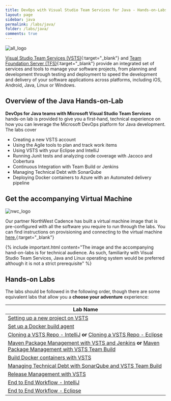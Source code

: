 ```yaml
---
title: DevOps with Visual Studio Team Services for Java - Hands-on-Labs 
layout: page
sidebar: java
permalink: /labs/java/
folder: /labs/java/
comments: true
---
```

![all_logo](images/all_logo.png)

[Visual Studio Team Services (VSTS)](https://www.visualstudio.com/products/visual-studio-team-services-vs){:target="_blank"} and [Team Foundation Server (TFS)](https://www.visualstudio.com/tfs/){:target="_blank"} provide an integrated set of services and tools to manage your software projects, from planning and development through testing and deployment to speed the development and delivery of your software applications across platforms, including iOS, Android, Java, Linux or Windows.

## Overview  of the Java Hands-on-Lab

**DevOps for Java teams with Microsoft Visual Studio Team Services** hands-on lab is provided to give you a first-hand, technical experience on how you can leverage the Microsoft DevOps platform for Java development. The labs cover

- Creating a new VSTS account
- Using the Agile  tools to plan and track work items
- Using VSTS with your Eclipse and IntelliJ
- Running Junit tests and analyzing code coverage with Jacoco and Cobertura
- Continuous Integration with Team Build or Jenkins
- Managing Technical Debt with SonarQube
- Deploying Docker containers to Azure with an Automated delivery pipeline

## Get the accompanying Virtual Machine

![nwc_logo](images/nwc_logo.png)

Our partner NorthWest Cadence has built a virtual machine image that is pre-configured with all the software you require to run through the labs. You can find instructions on provisioning and connecting to the virtual machine [here.](https://github.com/nwcadence/java-dev-vsts){:target="_blank"}

{% include important.html content="The image and the accompanying hand-on-labs is for technical audience. As such, familiarity with Visual Studio Team Services, Java and Linux operating system would be preferred although it is not a strict prerequisite" %}

## Hands-on Labs

The labs should be followed in the following order, though there are some equivalent labs that allow you a **choose your adventure** experience:

<table width="100%">
   <thead>
      <tr>
         <th width="75%"><b>Lab Name</b></th>
      </tr>
   </thead>
   <tr>
      <td><a href="settingvstsproject/">Setting up a new project on VSTS</a></td>
   </tr>
   <tr>
      <td><a href="dockerbuildagent/">Set up a Docker build agent</a></td>
   </tr>
   <tr>
      <td><a href="intellijgit/">Cloning a VSTS Repo - IntelliJ</a> <b>or</b> <a href="eclipsegit/">Cloning a VSTS Repo - Eclipse</a> </td>
   </tr>
   <tr>
      <td><a href="mavenpmjenkins/">Maven Package Management with VSTS and Jenkins</a> <b>or</b> <a href="mavenpmvsts/">Maven Package Management with VSTS Team Build</a></td>
   </tr>
   <tr>
      <td><a href="builddocker/">Build Docker containers with VSTS</a></td>
   </tr>
   <tr>
      <td><a href="sonarqube/">Managing Technical Debt with SonarQube and VSTS Team Build</a></td>
   </tr>
   <tr>
      <td><a href="releasemanagement/">Release Management with VSTS</a></td>
   </tr>
   <tr>
      <td><a href="e2eintellij/">End to End Workflow - IntelliJ</a></td>
   </tr>
   <tr>
      <td><a href="e2eeclipse/">End to End Workflow - Eclipse</a></td>
   </tr>
</table>
